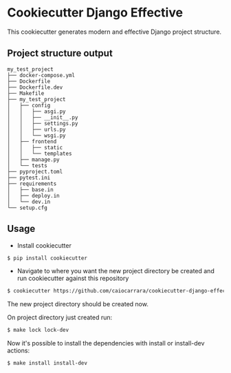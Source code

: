 # Cookiecutter Django Effective

This cookiecutter generates modern and effective Django project structure.

## Project structure output

```
my_test_project
├── docker-compose.yml
├── Dockerfile
├── Dockerfile.dev
├── Makefile
├── my_test_project
│   ├── config
│   │   ├── asgi.py
│   │   ├── __init__.py
│   │   ├── settings.py
│   │   ├── urls.py
│   │   └── wsgi.py
│   ├── frontend
│   │   ├── static
│   │   └── templates
│   ├── manage.py
│   └── tests
├── pyproject.toml
├── pytest.ini
├── requirements
│   ├── base.in
│   ├── deploy.in
│   └── dev.in
└── setup.cfg
```

## Usage

- Install cookiecutter

```sh
$ pip install cookiecutter
```

- Navigate to where you want the new project directory be created and run cookiecutter against this repository

```sh
$ cookiecutter https://github.com/caiocarrara/cookiecutter-django-effective
```

The new project directory should be created now.

On project directory just created run:

```sh
$ make lock lock-dev
```

Now it's possible to install the dependencies with install or
install-dev actions:

```sh
$ make install install-dev
```
